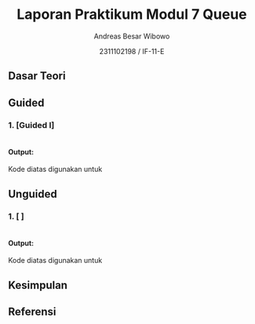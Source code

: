 # <h1 align="center">Laporan Praktikum Modul 7 Queue</h1>

<p align="center">Andreas Besar Wibowo</p>
<p align="center">2311102198 / IF-11-E</p>

## Dasar Teori

## Guided
### 1. [Guided I]
```C++

```
#### Output:

Kode diatas digunakan untuk

## Unguided
### 1. [ ]
```C++

```
#### Output:

Kode diatas digunakan untuk

## Kesimpulan

## Referensi
